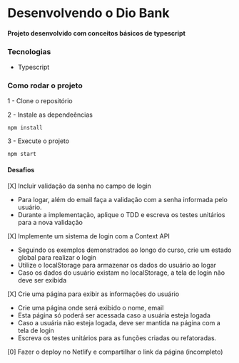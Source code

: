 # Desenvolvendo o Dio Bank

#### Projeto desenvolvido com conceitos básicos de typescript

### Tecnologias

- Typescript

### Como rodar o projeto

1 - Clone o repositório

2 - Instale as dependeências

    npm install

3 - Execute o projeto

    npm start

#### Desafios

[X] Incluir validação da senha no campo de login

- Para logar, além do email faça a validação com a senha informada pelo usuário.
- Durante a implementação, aplique o TDD e escreva os testes unitários para a nova validação

[X] Implemente um sistema de login com a Context API

- Seguindo os exemplos demonstrados ao longo do curso, crie um estado global para realizar o login
- Utilize o localStorage para armazenar os dados do usuário ao logar
- Caso os dados do usuário existam no localStorage, a tela de login não deve ser exibida

[X] Crie uma página para exibir as informações do usuário

- Crie uma página onde será exibido o nome, email
- Esta página só poderá ser acessada caso a usuária esteja logada
- Caso a usuária não esteja logada, deve ser mantida na página com a tela de login
- Escreva os testes unitários para as funções criadas ou refatoradas.

[0] Fazer o deploy no Netlify e compartilhar o link da página (incompleto)
